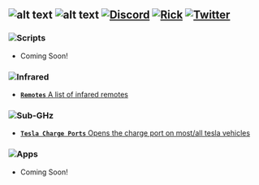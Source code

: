 ![alt text](https://i.imgur.com/XD6ngzD.png)
![alt text](https://i.imgur.com/60Rcxwg.png)
[![Discord](https://i.imgur.com/9TzkzfX.png)](https://discord.gg/75yHzF5Frm) [![Rick](https://i.imgur.com/BO59B99.png)](https://www.youtube.com/watch?v=dQw4w9WgXcQ&ab_channel=RickAstley) [![Twitter](https://i.imgur.com/fXpTpe3.png)](https://www.twitter.com/ItzQuk)
---

### ![Scripts](https://i.imgur.com/JueQkeA.png)

- Coming Soon!

### ![Infrared](https://i.imgur.com/sbDS645.png)

- [**`Remotes`** A list of infared remotes](https://github.com/ItzQuk/QukFlipper/tree/main/Scripts/Infrared/Remotes)

### ![Sub-GHz](https://i.imgur.com/gzOQPxa.png)

- [**`Tesla Charge Ports`** Opens the charge port on most/all tesla vehicles](https://github.com/ItzQuk/QukFlipper/tree/main/Scripts/Sub-GHz/Tesla)

### ![Apps](https://i.imgur.com/PTBL20O.png)

- Coming Soon!
